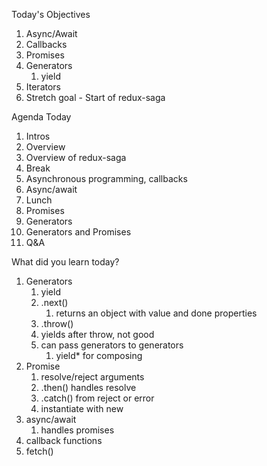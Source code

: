 Today's Objectives

1. Async/Await
2. Callbacks
3. Promises
4. Generators
   1. yield
5. Iterators
6. Stretch goal - Start of redux-saga


Agenda Today

1. Intros
2. Overview
3. Overview of redux-saga
4. Break
5. Asynchronous programming, callbacks
6. Async/await
7. Lunch
8. Promises
9. Generators
10. Generators and Promises
11. Q&A


What did you learn today?

1. Generators
   1. yield
   2. .next()
      1. returns an object with value and done properties
   3. .throw()
   4. yields after throw, not good
   5. can pass generators to generators
      1. yield* for composing
2. Promise
   1. resolve/reject arguments
   2. .then() handles resolve
   3. .catch() from reject or error
   4. instantiate with new
3. async/await
   1. handles promises
4. callback functions
5. fetch()